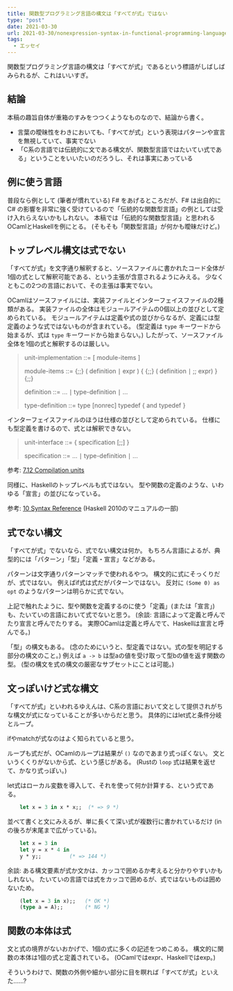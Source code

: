 ```yaml
---
title: 関数型プログラミング言語の構文は「すべてが式」ではない
type: "post"
date: 2021-03-30
url: 2021-03-30/nonexpression-syntax-in-functional-programming-language
tags:
  - エッセイ
---
```


関数型プログラミング言語の構文は「すべてが式」であるという標語がしばしばみられるが、これはいいすぎ。

<!--more-->

## 結論

本稿の趣旨自体が重箱のすみをつつくようなものなので、結論から書く。

- 言葉の曖昧性をわきにおいても、「すべてが式」という表現はパターンや宣言を無視していて、事実でない
- 「C系の言語では伝統的に文である構文が、関数型言語ではたいてい式である」ということをいいたいのだろうし、それは事実にあっている

## 例に使う言語

普段なら例として (筆者が慣れている) F# をあげるところだが、F# は出自的に C# の影響を非常に強く受けているので「伝統的な関数型言語」の例としては受け入れらえないかもしれない。
本稿では「伝統的な関数型言語」と思われるOCamlとHaskellを例にとる。
(そもそも「関数型言語」が何かも曖昧だけど。)

## トップレベル構文は式でない

「すべてが式」を文字通り解釈すると、ソースファイルに書かれたコード全体が1個の式として解釈可能である、という主張が含意されるようにみえる。
少なくともこの2つの言語において、その主張は事実でない。

OCamlはソースファイルには、実装ファイルとインターフェイスファイルの2種類がある。
実装ファイルの全体はモジュールアイテムの0個以上の並びとして定められている。
モジュールアイテムは定義や式の並びからなるが、定義には型定義のような式ではないものが含まれている。
(型定義は `type` キーワードから始まるが、式は `type` キーワードから始まらない。)
したがって、ソースファイル全体を1個の式と解釈するのは厳しい。

> unit-implementation ::= [ module-items ]
>
> module-items ::= {;;} ( definition ∣  expr )  { {;;} ( definition ∣  ;; expr) }  {;;}
>
> definition ::= ...
>   ∣ type-definition
>   ∣ ...
>
> type-definition ::= type [nonrec] typedef  { and typedef }

インターフェイスファイルのほうは仕様の並びとして定められている。
仕様にも型定義を書けるので、式とは解釈できない。

> unit-interface ::= { specification  [;;] }
>
> specification ::= ...
>   ∣ type-definition
>   ∣ ...

参考: [7.12  Compilation units](https://caml.inria.fr/pub/docs/manual-ocaml/compunit.html)

同様に、Haskellのトップレベルも式ではない。
型や関数の定義のような、いわゆる「宣言」の並びになっている。

参考: [10 Syntax Reference](https://www.haskell.org/onlinereport/haskell2010/haskellch10.html#x17-18000010.5) (Haskell 2010のマニュアルの一部)

## 式でない構文

「すべてが式」でないなら、式でない構文は何か。
もちろん言語によるが、典型的には「パターン」「型」「定義・宣言」などがある。

パターンは文字通りパターンマッチで使われるやつ。
構文的に式にそっくりだが、式ではない。
例えばif式は式だがパターンではない。
反対に `(Some 0) as opt` のようなパターンは明らかに式でない。

上記で触れたように、型や関数を定義するのに使う「定義」(または「宣言」)も、たいていの言語において式でないと思う。
(余談: 言語によって定義と呼んでたり宣言と呼んでたりする。
実際OCamlは定義と呼んでて、Haskellは宣言と呼んでる。)

「型」の構文もある。
(念のためにいうと、型定義ではない。式の型を明記する部分の構文のこと。)
例えば `a -> b` は型aの値を受け取って型bの値を返す関数の型。
(型の構文を式の構文の厳密なサブセットにことは可能。)

## 文っぽいけど式な構文

「すべてが式」といわれるゆえんは、C系の言語において文として提供されがちな構文が式になっていることが多いからだと思う。
具体的にはlet式と条件分岐とループ。

ifやmatchが式なのはよく知られていると思う。

ループも式だが、OCamlのループは結果が `()` なのであまり式っぽくない。
文というくくりがないから式、という感じがある。
(Rustの `loop` 式は結果を返せて、かなり式っぽい。)

let式はローカル変数を導入して、それを使って何か計算する、という式である。

```ocaml
    let x = 3 in x * x;;  (* => 9 *)
```

並べて書くと文にみえるが、単に長くて深い式が複数行に書かれているだけ (inの後ろが末尾まで広がっている)。

```ocaml
    let x = 3 in
    let y = x * 4 in
    y * y;;         (* => 144 *)
```

余談: ある構文要素が式か文かは、カッコで囲めるか考えると分かりやすいかもしれない。
たいていの言語では式をカッコで囲めるが、式ではないものは囲めないため。

```ocaml
    (let x = 3 in x);;   (* OK *)
    (type a = A);;       (* NG *)
```

## 関数の本体は式

文と式の境界がないおかげで、1個の式に多くの記述をつめこめる。
構文的に関数の本体は1個の式と定義されている。
(OCamlではexpr、Haskellではexp。)

そういうわけで、関数の外側や細かい部分に目を瞑れば「すべてが式」といえた……?
